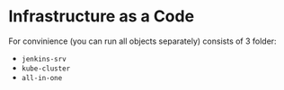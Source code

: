 # Infrastructure as a Code
For convinience (you can run all objects separately) consists of 3 folder:
- `jenkins-srv`
- `kube-cluster`
- `all-in-one`
